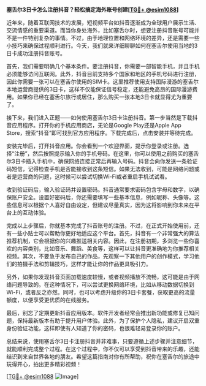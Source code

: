 **塞舌尔3日卡怎么注册抖音？轻松搞定海外账号创建[[TG💪+ @esim1088](https://t.me/s/esim1088)]**

近年来，随着互联网技术的发展，短视频平台如抖音逐渐成为全球用户展示生活、交流情感的重要渠道。而当你身处海外，比如塞舌尔时，想要注册抖音账号可能并不是一件特别复杂的事情。不过，由于地理位置和网络环境的差异，还是需要一些小技巧来确保过程顺利进行。今天，我们就来详细聊聊如何在塞舌尔使用当地的3日卡成功注册抖音账号。

首先，我们需要明确几个基本条件。要注册抖音，你需要一部智能手机，并且手机必须能够访问互联网。此外，抖音目前支持多个国家和地区的手机号码进行注册，因此你需要一张可以在塞舌尔使用的SIM卡。这里推荐使用支持国际漫游的塞舌尔本地运营商提供的3日卡，这样不仅能保证信号稳定，还能避免高昂的国际漫游费用。如果你已经在塞舌尔旅行或居住，那么购买一张本地3日卡就显得尤为重要了。

接下来，我们进入正题——如何使用塞舌尔3日卡注册抖音。第一步当然是下载抖音应用程序。打开你的手机应用商店，无论是Google Play还是Apple App Store，搜索“抖音”即可找到官方应用程序。下载完成后，点击安装并等待完成。

安装完毕后，打开抖音应用。你会看到一个欢迎界面，提示你登录或注册。选择“注册”，然后按照提示输入你的手机号码。在这里，你可以使用之前购买的塞舌尔3日卡插入手机中，确保网络连接正常后再输入号码。抖音会向你发送一条验证码短信，记得检查手机是否能接收到这条短信。如果无法收到，可能是网络问题或者是运营商的问题，这时候可以尝试切换Wi-Fi或者重启手机试试看。

收到验证码后，输入验证码并设置密码。抖音通常要求密码包含字母和数字，以确保账户安全。设置好密码后，你还需要填写一些基本信息，例如昵称、头像等。这些信息可以根据个人喜好自由设定，但建议尽量真实，因为这将影响到你未来在平台上的互动体验。

完成以上步骤后，你就基本完成了抖音账号的注册。不过，在正式开始使用前，还有一些小贴士可以帮助你更好地适应这个平台。首先，抖音有一个非常强大的算法推荐机制，它会根据你的兴趣推送相关内容。因此，在注册初期，多浏览一些你喜欢的内容类别，比如音乐、舞蹈、美食等，这样可以让抖音更准确地为你推荐相关视频。其次，不要急于发布自己的作品，先观察一下其他用户的创作模式，学习他们的拍摄手法和剪辑技巧，这样才能让你的作品更具吸引力。

另外，如果你发现抖音页面加载速度较慢，或者视频播放不流畅，这可能是由于网络问题导致的。在这种情况下，可以尝试更换网络环境，比如从移动数据切换到Wi-Fi，或者反之亦然。同时，也可以考虑升级你的3日卡套餐，获取更高的流量额度，以便享受更优质的在线服务。

最后，别忘了定期更新抖音应用版本。软件开发者经常会推出新功能或修复已知问题，保持最新版本有助于提升用户体验。此外，为了保护个人隐私，建议开启双重身份验证功能，这样即使有人知道了你的密码，也很难轻易登录你的账户。

总结来说，使用塞舌尔3日卡注册抖音并非难事，只要遵循上述步骤并注意细节，就能顺利完成整个过程。在这个过程中，你不仅可以享受到抖音带来的乐趣，还能结识到来自世界各地的朋友。希望这篇指南对你有所帮助，祝你在塞舌尔的旅途中玩得开心，拍出更多精彩视频！

[[TG💪+ @esim1088](https://t.me/s/esim1088) ![Image](https://i.postimg.cc/4NQfJmqS/Snipaste-2025-05-13-00-14-12.png)]